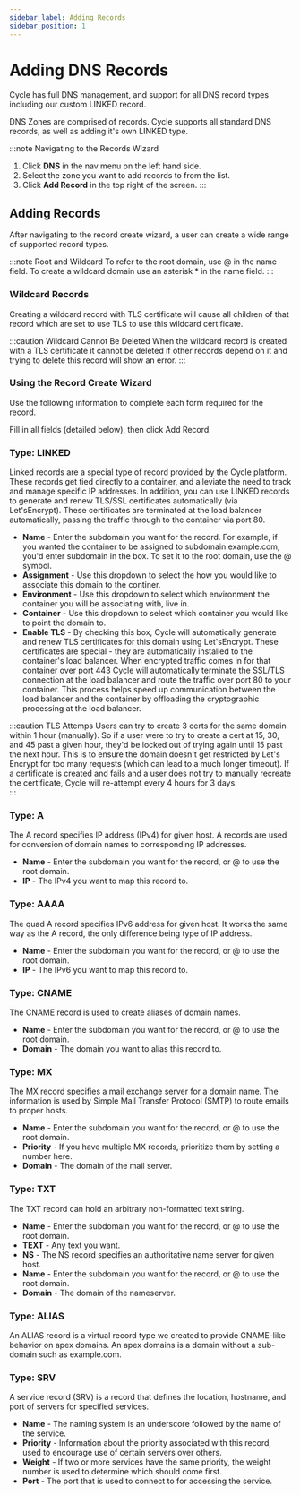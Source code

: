 ```yaml
---
sidebar_label: Adding Records
sidebar_position: 1
---
```


# Adding DNS Records

Cycle has full DNS management, and support for all DNS record types including our custom LINKED record.

DNS Zones are comprised of records. Cycle supports all standard DNS records, as well as adding it's own LINKED type.

:::note Navigating to the Records Wizard

1. Click **DNS** in the nav menu on the left hand side.
2. Select the zone you want to add records to from the list.
3. Click **Add Record** in the top right of the screen.
   :::

## Adding Records

After navigating to the record create wizard, a user can create a wide range of supported record types.

:::note Root and Wildcard
To refer to the root domain, use @ in the name field.
To create a wildcard domain use an asterisk \* in the name field.
:::

### Wildcard Records

Creating a wildcard record with TLS certificate will cause all children of that record which are set to use TLS to use this wildcard certificate.

:::caution Wildcard Cannot Be Deleted
When the wildcard record is created with a TLS certificate it cannot be deleted if other records depend on it and trying to delete this record will show an error.
:::

### Using the Record Create Wizard

Use the following information to complete each form required for the record.

Fill in all fields (detailed below), then click Add Record.

### Type: LINKED

Linked records are a special type of record provided by the Cycle platform. These records get tied directly to a container, and alleviate the need to track and manage specific IP addresses. In addition, you can use LINKED records to generate and renew TLS/SSL certificates automatically (via Let'sEncrypt). These certificates are terminated at the load balancer automatically, passing the traffic through to the container via port 80.

- **Name** - Enter the subdomain you want for the record. For example, if you wanted the container to be assigned to subdomain.example.com, you'd enter subdomain in the box. To set it to the root domain, use the @ symbol.
- **Assignment** - Use this dropdown to select the how you would like to associate this domain to the continer.
- **Environment** - Use this dropdown to select which environment the container you will be associating with, live in.
- **Container** - Use this dropdown to select which container you would like to point the domain to.
- **Enable TLS** - By checking this box, Cycle will automatically generate and renew TLS certificates for this domain using Let'sEncrypt. These certificates are special - they are automatically installed to the container's load balancer. When encrypted traffic comes in for that container over port 443 Cycle will automatically terminate the SSL/TLS connection at the load balancer and route the traffic over port 80 to your container. This process helps speed up communication between the load balancer and the container by offloading the cryptographic processing at the load balancer.

:::caution TLS Attemps
Users can try to create 3 certs for the same domain within 1 hour (manually). So if a user were to try to create a cert at 15, 30, and 45 past a given hour, they'd be locked out of trying again until 15 past the next hour. This is to ensure the domain doesn't get restricted by Let's Encrypt for too many requests (which can lead to a much longer timeout). If a certificate is created and fails and a user does not try to manually recreate the certificate, Cycle will re-attempt every 4 hours for 3 days.  
:::

### Type: A

The A record specifies IP address (IPv4) for given host. A records are used for conversion of domain names to corresponding IP addresses.

- **Name** - Enter the subdomain you want for the record, or @ to use the root domain.
- **IP** - The IPv4 you want to map this record to.

### Type: AAAA

The quad A record specifies IPv6 address for given host. It works the same way as the A record, the only difference being type of IP address.

- **Name** - Enter the subdomain you want for the record, or @ to use the root domain.
- **IP** - The IPv6 you want to map this record to.

### Type: CNAME

The CNAME record is used to create aliases of domain names.

- **Name** - Enter the subdomain you want for the record, or @ to use the root domain.
- **Domain** - The domain you want to alias this record to.

### Type: MX

The MX record specifies a mail exchange server for a domain name. The information is used by Simple Mail Transfer Protocol (SMTP) to route emails to proper hosts.

- **Name** - Enter the subdomain you want for the record, or @ to use the root domain.
- **Priority** - If you have multiple MX records, prioritize them by setting a number here.
- **Domain** - The domain of the mail server.

### Type: TXT

The TXT record can hold an arbitrary non-formatted text string.

- **Name** - Enter the subdomain you want for the record, or @ to use the root domain.
- **TEXT** - Any text you want.
- **NS** - The NS record specifies an authoritative name server for given host.
- **Name** - Enter the subdomain you want for the record, or @ to use the root domain.
- **Domain** - The domain of the nameserver.

### Type: ALIAS

An ALIAS record is a virtual record type we created to provide CNAME-like behavior on apex domains. An apex domains is a domain without a sub-domain such as example.com.

### Type: SRV

A service record (SRV) is a record that defines the location, hostname, and port of servers for specified services.

- **Name** - The naming system is an underscore followed by the name of the service.
- **Priority** - Information about the priority associated with this record, used to encourage use of certain servers over others.
- **Weight** - If two or more services have the same priority, the weight number is used to determine which should come first.
- **Port** - The port that is used to connect to for accessing the service.

